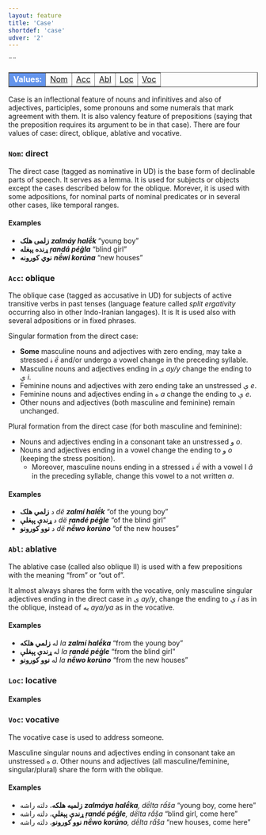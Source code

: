```yaml
---
layout: feature
title: 'Case'
shortdef: 'case'
udver: '2'
---
```


<table class="typeindex" border="1">
<tr>
  <td style="background-color:cornflowerblue;color:white"><strong>Values:</strong> </td>¨¨
  <td><a href="#Nom">Nom</a></td>
  <td><a href="#Acc">Acc</a></td>
  <td><a href="#Abl">Abl</a></td>
  <td><a href="#Loc">Loc</a></td>
  <td><a href="#Voc">Voc</a></td>
</tr>
</table>

Case is an inflectional feature of nouns and infinitives
and also of adjectives, participles, some pronouns and some numerals
that mark agreement with them.
It is also valency feature of prepositions (saying that
the preposition requires its argument to be in that case).
There are four values of case: direct, oblique, ablative and vocative.

<!--
There are always at most three forms in the singular, because of shared forms.
The forms can be shared in various ways depending on the declension class:
* 1 form: DOAV
* 2 forms: DO / AV
* 2 forms: D / OAV
* 2 forms: DAV / O
* 3 forms: D / O / AV
* 3 forms: D / OA / V

The direct plural has either its unique form or a shared form with oblique singular
(and possibly also with other singular cases).
The obliqe, ablative and vocative cases in the plural always (except of some indeclinable borrowings)
merge into one form, different from the singular and the direct plural. This form ends in an characteristic
ending و _o_, usually not occurring with other forms.
The ablative and vocative singular share almost always the same form, they differ only in one adjectival masculine pattern.
For nouns, they may differ only in non-standard language.

Example of a noun with five different forms: تول _tol_ “weight”
<table border="1">
<tr>
  <td/>
  <td align="middle"><b>Singular</b></td>
  <td align="middle"><b>Plural</b></td>
</tr>
<tr>
  <td align="middle"><b>Direct</b></td>
  <td align="middle">تول<br/>tol</td>
  <td align="middle">تولونه<br/>tolúna</td>
</tr>
<tr>
  <td align="middle"><b>Oblique</b></td>
  <td align="middle">تالۀ<br/>tâlë́</td>
  <td align="middle" rowspan="3">تولونو<br/>tolúno</td>
</tr>
<tr>
  <td align="middle"><b>Ablative</b></td>
  <td align="middle" rowspan="2">توله<br/>tóla</td>
</tr>
<tr>
  <td align="middle"><b>Vocative</b></td>
</tr>
</table>
-->


### <a name="Nom">`Nom`</a>: direct

The direct case (tagged as nominative in UD) is the base form of declinable parts of speech.
It serves as a lemma.
It is used for subjects or objects except the cases described below for the oblique.
Morever, it is used with some adpositions, for nominal parts of nominal predicates
or in several other cases, like temporal ranges. 

#### Examples
* **زلمی هلک** _**zalmáy halë́k**_ “young boy”
* **ړنده پېغله** _**ṛandá péġla**_ “blind girl”
* **نوي کورونه** _**në́wi korúna**_ “new houses”


### <a name="Acc">`Acc`</a>: oblique

The oblique case (tagged as accusative in UD) for subjects of active transitive verbs in past tenses
(language feature called _split ergativity_ occurring also in other Indo-Iranian langages). It is 
It is used also with several adpositions or in fixed phrases.

Singular formation from the direct case:
* **Some** masculine nouns and adjectives with zero ending, may take a stressed ۀ _ë́_
  and/or undergo a vowel change in the preceding syllable.
* Masculine nouns and adjectives ending in ی _ay/y_ change the ending to ي _i_.
* Feminine nouns and adjectives with zero ending take an unstressed ې _e_.
* Feminine nouns and adjectives ending in ه _a_ change the ending to ې _e_.
* Other nouns and adjectives (both masculine and feminine) remain unchanged.

Plural formation from the direct case (for both masculine and feminine):
* Nouns and adjectives ending in a consonant take an unstressed و _o_.
* Nouns and adjectives ending in a vowel change the ending to و _o_ (keeping the stress position).
  * Moreover, masculine nouns ending in a stressed ۀ _ë́_ with a vowel ا _â_ in the preceding syllable,
    change this vowel to a not written _a_.

#### Examples
* د **زلمي هلک** _dë **zalmí halë́k**_ “of the young boy”
* د **ړندې پېغلې** _dë **ṛandé péġle**_ “of the blind girl”
* د **نوو کورونو** _dë **në́wo korúno**_ “of the new houses”

### <a name="Abl">`Abl`</a>: ablative

The ablative case (called also oblique II) is used with a few prepositions with the meaning “from” or “out of”.

It almost always shares the form with the vocative, only
masculine singular adjectives ending in the direct case in ی _ay/y_,
change the ending to ي _i_ as in the oblique, instead of یه _aya/ya_
as in the vocative.

#### Examples
* له **زلمي هلکه** _la **zalmí halë́ka**_ “from the young boy”
* له **ړندې پېغلې** _la **ṛandé péġle**_ “from the blind girl”
* له **نوو کورونو** _la **në́wo korúno**_ “from the new houses”


### <a name="Loc">`Loc`</a>: locative



#### Examples


### <a name="Voc">`Voc`</a>: vocative

The vocative case is used to address someone.

Masculine singular nouns and adjectives ending in consonant take an unstressed ه _a_.
Other nouns and adjectives (all masculine/feminine, singular/plural) share the form with the oblique.

#### Examples
* **زلمیه هلکه**، دلته راشه _**zalmáya halë́ka**, dë́lta rấša_ “young boy, come here”
* **ړندې پېغلې**، دلته راشه _**ṛandé péġle**, dë́lta rấša_ “blind girl, come here”
* **نوو کورونو**، دلته راشه _**në́wo korúno**, dë́lta rấša_ “new houses, come here”

<!-- Interlanguage links updated Ne 5. května 2024, 18:19:48 CEST -->
